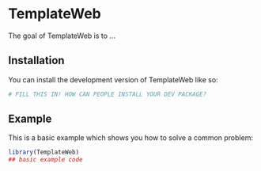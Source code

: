 
# TemplateWeb

<!-- badges: start -->
<!-- badges: end -->

The goal of TemplateWeb is to ...

## Installation

You can install the development version of TemplateWeb like so:

``` r
# FILL THIS IN! HOW CAN PEOPLE INSTALL YOUR DEV PACKAGE?
```

## Example

This is a basic example which shows you how to solve a common problem:

``` r
library(TemplateWeb)
## basic example code
```

